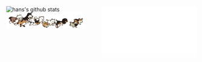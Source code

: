<!-- ### Hi there 👋 -->

<!--
**weartist/weartist** is a ✨ _special_ ✨ repository because its `README.md` (this file) appears on your GitHub profile.

Here are some ideas to get you started:

- 🔭 I’m currently working on ...
- 🌱 I’m currently learning ...
- 👯 I’m looking to collaborate on ...
- 🤔 I’m looking for help with ...
- 💬 Ask me about ...
- 📫 How to reach me: ...
- 😄 Pronouns: ...
- ⚡ Fun fact: ...
-->


<img align="right" vertical-align="middle" width="50%" src="/github-metrics.svg" alt="Metrics">
<!-- |  -->
<img align="left" vertical-align="middle" width="44%" src="https://github-readme-stats.vercel.app/api?username=weartist&show_icons=true&include_all_commits=true&theme=buefy&hide_border=true" alt="hans's github stats" /></a> 

<img align="left" vertical-align="middle" width="41%" src="/dogs.gif">

<!-- | <a href="https://github.com/weartist/github-readme-stats">
  <img align="center" src="https://github-readme-stats.vercel.app/api/top-langs/?username=weartist&layout=compact&theme=buefy&hide_border=true" />
</a> | -->


